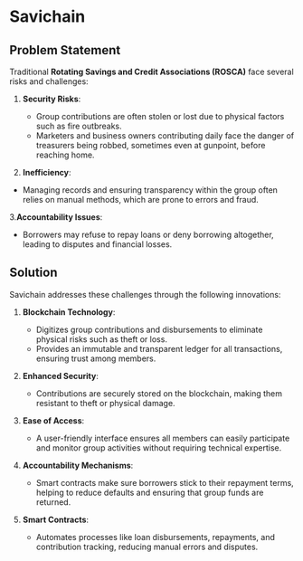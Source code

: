 # Savichain

## Problem Statement
Traditional **Rotating Savings and Credit Associations (ROSCA)** face several risks and challenges:

1. **Security Risks**:  
   - Group contributions are often stolen or lost due to physical factors such as fire outbreaks.  
   - Marketers and business owners contributing daily face the danger of treasurers being robbed, sometimes even at gunpoint, before reaching home.  

2.  **Inefficiency**:  
   - Managing records and ensuring transparency within the group often relies on manual methods, which are prone to errors and fraud.

3.**Accountability Issues**:  
   - Borrowers may refuse to repay loans or deny borrowing altogether, leading to disputes and financial losses.  

## Solution
Savichain addresses these challenges through the following innovations:

1. **Blockchain Technology**:  
   - Digitizes group contributions and disbursements to eliminate physical risks such as theft or loss.  
   - Provides an immutable and transparent ledger for all transactions, ensuring trust among members.

2. **Enhanced Security**:  
   - Contributions are securely stored on the blockchain, making them resistant to theft or physical damage.
     
3. **Ease of Access**:  
   - A user-friendly interface ensures all members can easily participate and monitor group activities without requiring technical expertise.
     
4. **Accountability Mechanisms**:  
   - Smart contracts make sure borrowers stick to their repayment terms, helping to reduce defaults and ensuring that group funds are returned.
  
5. **Smart Contracts**:  
   - Automates processes like loan disbursements, repayments, and contribution tracking, reducing manual errors and disputes. 
